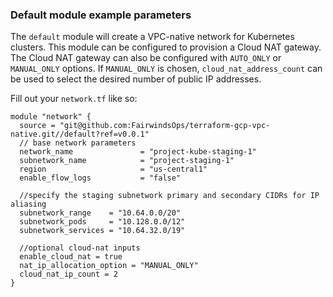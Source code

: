 ### Default module example parameters
The `default` module will create a VPC-native network for Kubernetes clusters. This module can be configured to provision a Cloud NAT gateway. The Cloud NAT gateway can also be configured with `AUTO_ONLY` or `MANUAL_ONLY` options. If `MANUAL_ONLY` is chosen, `cloud_nat_address_count` can be used to select the desired number of public IP addresses.

Fill out your `network.tf` like so:

```
module "network" {
  source = "git@github.com:FairwindsOps/terraform-gcp-vpc-native.git//default?ref=v0.0.1"
  // base network parameters
  network_name               = "project-kube-staging-1"
  subnetwork_name            = "project-staging-1"
  region                     = "us-central1"
  enable_flow_logs           = "false"

  //specify the staging subnetwork primary and secondary CIDRs for IP aliasing
  subnetwork_range    = "10.64.0.0/20"
  subnetwork_pods     = "10.128.0.0/12"
  subnetwork_services = "10.64.32.0/19"

  //optional cloud-nat inputs
  enable_cloud_nat = true
  nat_ip_allocation_option = "MANUAL_ONLY"
  cloud_nat_ip_count = 2
}
```

